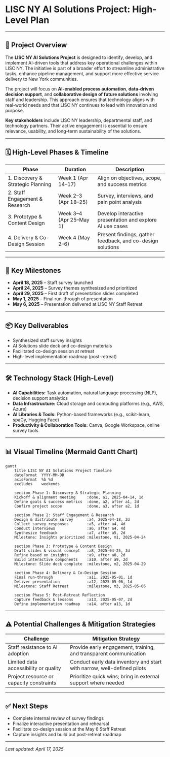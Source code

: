 # LISC NY AI Solutions Project: High-Level Plan

---

## 📘 Project Overview

The **LISC NY AI Solutions Project** is designed to identify, develop, and implement AI-driven tools that address key operational challenges within LISC NY. The initiative is part of a broader effort to streamline administrative tasks, enhance pipeline management, and support more effective service delivery to New York communities.

The project will focus on **AI-enabled process automation**, **data-driven decision support**, and **collaborative design of future solutions** involving staff and leadership. This approach ensures that technology aligns with real-world needs and that LISC NY continues to lead with innovation and purpose.

**Key stakeholders** include LISC NY leadership, departmental staff, and technology partners. Their active engagement is essential to ensure relevance, usability, and long-term sustainability of the solutions.

---

## 🗓️ High-Level Phases & Timeline

| Phase                             | Duration              | Description                                                  |
|----------------------------------|-----------------------|--------------------------------------------------------------|
| 1. Discovery & Strategic Planning| Week 1 (Apr 14–17)    | Align on objectives, scope, and success metrics              |
| 2. Staff Engagement & Research   | Week 2–3 (Apr 18–25)  | Survey, interviews, and pain point analysis                  |
| 3. Prototype & Content Design    | Week 3–4 (Apr 25–May 1)| Develop interactive presentation and explore AI use cases    |
| 4. Delivery & Co-Design Session  | Week 4 (May 2–6)      | Present findings, gather feedback, and co-design solutions   |

---

## 📍 Key Milestones

- **April 18, 2025** – Staff survey launched  
- **April 24, 2025** – Survey themes synthesized and prioritized  
- **April 29, 2025** – First draft of presentation slides completed  
- **May 1, 2025** – Final run-through of presentation  
- **May 6, 2025** – Presentation delivered at LISC NY Staff Retreat  

---

## 📦 Key Deliverables

- Synthesized staff survey insights  
- AI Solutions slide deck and co-design materials  
- Facilitated co-design session at retreat  
- High-level implementation roadmap (post-retreat)  

---

## 🛠️ Technology Stack (High-Level)

- **AI Capabilities:** Task automation, natural language processing (NLP), decision support analytics  
- **Data Infrastructure:** Cloud storage and computing platforms (e.g., AWS, Azure)  
- **AI Libraries & Tools:** Python-based frameworks (e.g., scikit-learn, spaCy, Hugging Face)  
- **Productivity & Collaboration Tools:** Canva, Google Workspace, online survey tools  

---

## 📊 Visual Timeline (Mermaid Gantt Chart)

```mermaid
gantt
    title LISC NY AI Solutions Project Timeline
    dateFormat  YYYY-MM-DD
    axisFormat  %b %d
    excludes    weekends

    section Phase 1: Discovery & Strategic Planning
    Kickoff & alignment meeting     :done, a1, 2025-04-14, 1d
    Define goals & success metrics  :done, a2, after a1, 2d
    Confirm project scope           :done, a3, after a2, 1d

    section Phase 2: Staff Engagement & Research
    Design & distribute survey      :a4, 2025-04-18, 2d
    Collect survey responses        :a5, after a4, 4d
    Conduct interviews              :a6, after a4, 4d
    Synthesize feedback             :a7, after a5, 2d
    Milestone: Insights prioritized :milestone, m1, 2025-04-24

    section Phase 3: Prototype & Content Design
    Draft slides & visual concept   :a8, 2025-04-25, 3d
    Refine based on insights        :a9, after a8, 2d
    Build interactive components    :a10, after a9, 2d
    Milestone: Slide deck complete  :milestone, m2, 2025-04-29

    section Phase 4: Delivery & Co-Design Session
    Final run-through               :a11, 2025-05-01, 1d
    Deliver presentation            :a12, 2025-05-06, 1d
    Milestone: Staff Retreat        :milestone, m3, 2025-05-06

    section Phase 5: Post-Retreat Reflection
    Capture feedback & lessons      :a13, 2025-05-07, 2d
    Define implementation roadmap   :a14, after a13, 1d
```


---

## ⚠️ Potential Challenges & Mitigation Strategies

| Challenge                                 | Mitigation Strategy                                                  |
|------------------------------------------|----------------------------------------------------------------------|
| Staff resistance to AI adoption          | Provide early engagement, training, and transparent communication    |
| Limited data accessibility or quality    | Conduct early data inventory and start with narrow, well-defined pilots |
| Project resource or capacity constraints | Prioritize quick wins; bring in external support where needed        |

---

## ✅ Next Steps

- Complete internal review of survey findings  
- Finalize interactive presentation and rehearsal  
- Facilitate co-design session at the May 6 Staff Retreat  
- Capture insights and build out post-retreat roadmap  

---

*Last updated: April 17, 2025*

